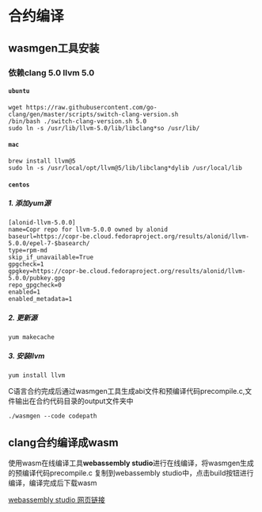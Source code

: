 # 合约编译

## wasmgen工具安装

### 依赖clang 5.0 llvm 5.0

#### ``ubuntu``

```
wget https://raw.githubusercontent.com/go-clang/gen/master/scripts/switch-clang-version.sh
/bin/bash ./switch-clang-version.sh 5.0
sudo ln -s /usr/lib/llvm-5.0/lib/libclang*so /usr/lib/
```

#### ``mac``

```
brew install llvm@5
sudo ln -s /usr/local/opt/llvm@5/lib/libclang*dylib /usr/local/lib
```

#### ``centos``

##### 1. 添加yum源

```
[alonid-llvm-5.0.0]
name=Copr repo for llvm-5.0.0 owned by alonid
baseurl=https://copr-be.cloud.fedoraproject.org/results/alonid/llvm-5.0.0/epel-7-$basearch/
type=rpm-md
skip_if_unavailable=True
gpgcheck=1
gpgkey=https://copr-be.cloud.fedoraproject.org/results/alonid/llvm-5.0.0/pubkey.gpg
repo_gpgcheck=0
enabled=1
enabled_metadata=1
```

##### 2. 更新源
``yum makecache``

##### 3. 安装llvm
``yum install llvm``


C语言合约完成后通过wasmgen工具生成abi文件和预编译代码precompile.c,文件输出在合约代码目录的output文件夹中

```
./wasmgen --code codepath
```

## clang合约编译成wasm

使用wasm在线编译工具**webassembly studio**进行在线编译，将wasmgen生成的预编译代码precompile.c 复制到webassembly studio中，点击build按钮进行编译，编译完成后下载wasm

[webassembly studio 网页链接](https://webassembly.studio/)
